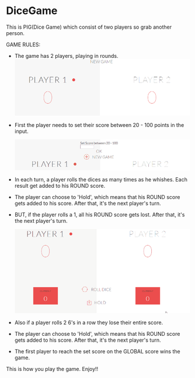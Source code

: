 # DiceGame

This is PIG(Dice Game) which consist of two players so grab another person.


GAME RULES:

- The game has 2 players, playing in rounds.
    ![Players](/assets/images/gifs/players.PNG)

- First the player needs to set their score between 20 - 100 points in the input.

    ![Input](/assets/images/gifs/input.gif)

- In each turn, a player rolls the dices as many times as he whishes. Each result get added to his ROUND score.

- The player can choose to 'Hold', which means that his ROUND score gets added to his score. After that, it's the next player's turn.

- BUT, if the player rolls a 1, all his ROUND score gets lost. After that, it's the next player's turn.

    ![ROLLING DICE](/assets/images/gifs/rollingDice.gif)

- Also if a player rolls 2 6's in a row they lose their entire score.

- The player can choose to 'Hold', which means that his ROUND score gets added to his score. After that, it's the next player's turn.

- The first player to reach the set score on the GLOBAL score wins the game.

This is how you play the game.
Enjoy!! 


